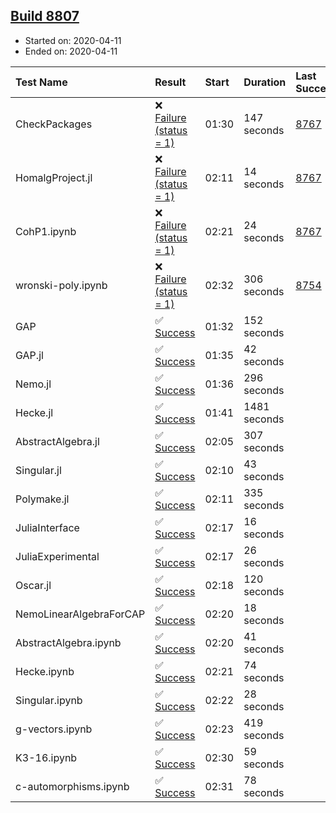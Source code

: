## [Build 8807](https://oscarci.mathematik.uni-kl.de/job/oscar/8807/)

* Started on: 2020-04-11
* Ended on: 2020-04-11

| Test Name    | Result | Start | Duration | Last Success | First Failure |
|:-------------|:-------|:------|:---------|:-------------|:--------------|
| CheckPackages | ❌ [Failure (status = 1)](https://oscarci.mathematik.uni-kl.de/job/oscar/8807/artifact/logs/build-8807/CheckPackages.log) | 01:30 | 147 seconds | [8767](https://oscarci.mathematik.uni-kl.de/job/oscar/8767/) | [8768](https://oscarci.mathematik.uni-kl.de/job/oscar/8768/) |
| HomalgProject.jl | ❌ [Failure (status = 1)](https://oscarci.mathematik.uni-kl.de/job/oscar/8807/artifact/logs/build-8807/HomalgProject.jl.log) | 02:11 | 14 seconds | [8767](https://oscarci.mathematik.uni-kl.de/job/oscar/8767/) | [8768](https://oscarci.mathematik.uni-kl.de/job/oscar/8768/) |
| CohP1.ipynb | ❌ [Failure (status = 1)](https://oscarci.mathematik.uni-kl.de/job/oscar/8807/artifact/logs/build-8807/CohP1.ipynb.log) | 02:21 | 24 seconds | [8767](https://oscarci.mathematik.uni-kl.de/job/oscar/8767/) | [8768](https://oscarci.mathematik.uni-kl.de/job/oscar/8768/) |
| wronski-poly.ipynb | ❌ [Failure (status = 1)](https://oscarci.mathematik.uni-kl.de/job/oscar/8807/artifact/logs/build-8807/wronski-poly.ipynb.log) | 02:32 | 306 seconds | [8754](https://oscarci.mathematik.uni-kl.de/job/oscar/8754/) | [8755](https://oscarci.mathematik.uni-kl.de/job/oscar/8755/) |
| GAP | ✅ [Success](https://oscarci.mathematik.uni-kl.de/job/oscar/8807/artifact/logs/build-8807/GAP.log) | 01:32 | 152 seconds |  |  |
| GAP.jl | ✅ [Success](https://oscarci.mathematik.uni-kl.de/job/oscar/8807/artifact/logs/build-8807/GAP.jl.log) | 01:35 | 42 seconds |  |  |
| Nemo.jl | ✅ [Success](https://oscarci.mathematik.uni-kl.de/job/oscar/8807/artifact/logs/build-8807/Nemo.jl.log) | 01:36 | 296 seconds |  |  |
| Hecke.jl | ✅ [Success](https://oscarci.mathematik.uni-kl.de/job/oscar/8807/artifact/logs/build-8807/Hecke.jl.log) | 01:41 | 1481 seconds |  |  |
| AbstractAlgebra.jl | ✅ [Success](https://oscarci.mathematik.uni-kl.de/job/oscar/8807/artifact/logs/build-8807/AbstractAlgebra.jl.log) | 02:05 | 307 seconds |  |  |
| Singular.jl | ✅ [Success](https://oscarci.mathematik.uni-kl.de/job/oscar/8807/artifact/logs/build-8807/Singular.jl.log) | 02:10 | 43 seconds |  |  |
| Polymake.jl | ✅ [Success](https://oscarci.mathematik.uni-kl.de/job/oscar/8807/artifact/logs/build-8807/Polymake.jl.log) | 02:11 | 335 seconds |  |  |
| JuliaInterface | ✅ [Success](https://oscarci.mathematik.uni-kl.de/job/oscar/8807/artifact/logs/build-8807/JuliaInterface.log) | 02:17 | 16 seconds |  |  |
| JuliaExperimental | ✅ [Success](https://oscarci.mathematik.uni-kl.de/job/oscar/8807/artifact/logs/build-8807/JuliaExperimental.log) | 02:17 | 26 seconds |  |  |
| Oscar.jl | ✅ [Success](https://oscarci.mathematik.uni-kl.de/job/oscar/8807/artifact/logs/build-8807/Oscar.jl.log) | 02:18 | 120 seconds |  |  |
| NemoLinearAlgebraForCAP | ✅ [Success](https://oscarci.mathematik.uni-kl.de/job/oscar/8807/artifact/logs/build-8807/NemoLinearAlgebraForCAP.log) | 02:20 | 18 seconds |  |  |
| AbstractAlgebra.ipynb | ✅ [Success](https://oscarci.mathematik.uni-kl.de/job/oscar/8807/artifact/logs/build-8807/AbstractAlgebra.ipynb.log) | 02:20 | 41 seconds |  |  |
| Hecke.ipynb | ✅ [Success](https://oscarci.mathematik.uni-kl.de/job/oscar/8807/artifact/logs/build-8807/Hecke.ipynb.log) | 02:21 | 74 seconds |  |  |
| Singular.ipynb | ✅ [Success](https://oscarci.mathematik.uni-kl.de/job/oscar/8807/artifact/logs/build-8807/Singular.ipynb.log) | 02:22 | 28 seconds |  |  |
| g-vectors.ipynb | ✅ [Success](https://oscarci.mathematik.uni-kl.de/job/oscar/8807/artifact/logs/build-8807/g-vectors.ipynb.log) | 02:23 | 419 seconds |  |  |
| K3-16.ipynb | ✅ [Success](https://oscarci.mathematik.uni-kl.de/job/oscar/8807/artifact/logs/build-8807/K3-16.ipynb.log) | 02:30 | 59 seconds |  |  |
| c-automorphisms.ipynb | ✅ [Success](https://oscarci.mathematik.uni-kl.de/job/oscar/8807/artifact/logs/build-8807/c-automorphisms.ipynb.log) | 02:31 | 78 seconds |  |  |
